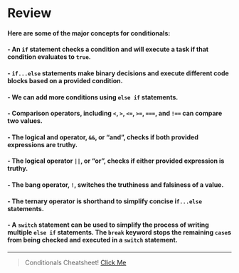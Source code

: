 # Review

#### Here are some of the major concepts for conditionals:

#### - An `if` statement checks a condition and will execute a task if that condition evaluates to `true`.
#### - `if...else` statements make binary decisions and execute different code blocks based on a provided condition.
#### - We can add more conditions using `else if` statements.
#### - Comparison operators, including `<`, `>`, `<=`, `>=`, `===`, and `!==` can compare two values.
#### - The logical and operator, `&&`, or “and”, checks if both provided expressions are truthy.
#### - The logical operator `||`, or “or”, checks if either provided expression is truthy.
#### - The bang operator, `!`, switches the truthiness and falsiness of a value.
#### - The ternary operator is shorthand to simplify concise i`f...else` statements.
#### - A `switch` statement can be used to simplify the process of writing multiple `else if` statements. The `break` keyword stops the remaining `case`s from being checked and executed in a `switch` statement.
---
> Conditionals Cheatsheet!
[Click Me](https://www.codecademy.com/learn/introduction-to-javascript/modules/learn-javascript-control-flow/cheatsheet)